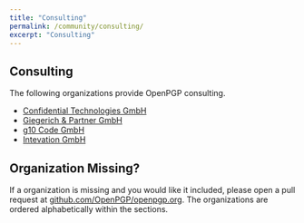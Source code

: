 ```yaml
---
title: "Consulting"
permalink: /community/consulting/
excerpt: "Consulting"
---
```


## Consulting

The following organizations provide OpenPGP consulting.

  * [Confidential Technologies GmbH](https://www.cotech.de/en/labs/?pk_campaign=openpgp.org)
  * [Giegerich & Partner GmbH](https://www.giepa.de/services/)
  * [g10 Code GmbH](https://g10code.com/)
  * [Intevation GmbH](https://intevation.de/)

## Organization Missing?

If a organization is missing and you would like it included, please open a pull request at [github.com/OpenPGP/openpgp.org](https://github.com/OpenPGP/openpgp.org).
The organizations are ordered alphabetically within the sections.
